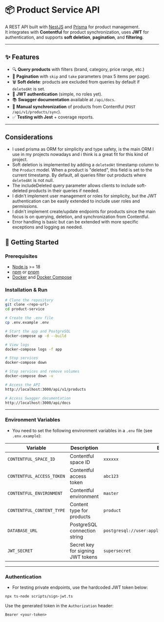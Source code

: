 # 📦 Product Service API

A REST API built with [NestJS](https://nestjs.com/) and [Prisma](https://www.prisma.io/) for product management.  
It integrates with **Contentful** for product synchronization, uses **JWT** for authentication, and supports **soft deletion**, **pagination**, and **filtering**.

---

## ✨ Features
- 🔍 **Query products** with filters (brand, category, price range, etc.)
- 📄 **Pagination** with `skip` and `take` parameters (max 5 items per page).
- 🗑️ **Soft delete**: products are excluded from queries by default if `deletedAt` is set.
- 🔑 **JWT authentication** (simple, no roles yet).
- 📚 **Swagger documentation** available at `/api/docs`.
- 🔄 **Manual synchronization** of products from Contentful (`POST /api/v1/products/sync`).
- ✅ **Testing with Jest** + coverage reports.

---

## Considerations
- I used prisma as ORM for simplicity and type safety, is the main ORM I use in my projects nowadays and i think is a great fit for this kind of project.
- Soft deletion is implemented by adding a `deletedAt` timestamp column to the `Product` model. When a product is "deleted", this field is set to the current timestamp. By default, all queries filter out products where `deletedAt` is not null.
- The includeDeleted query parameter allows clients to include soft-deleted products in their queries if needed.
- I didn't implement user management or roles for simplicity, but the JWT authentication can be easily extended to include user roles and permissions.
- I didn't implement create/update endpoints for products since the main focus is on querying, deletion, and synchronization from Contentful.
- Error handling is basic but can be extended with more specific exceptions and logging as needed.


## 🚀 Getting Started

### Prerequisites
- [Node.js](https://nodejs.org/) >= 18
- [npm](https://www.npmjs.com/) or [pnpm](https://pnpm.io/)  
- [Docker](https://www.docker.com/) and [Docker Compose](https://docs.docker.com/compose/)

### Installation & Run
```bash
# Clone the repository
git clone <repo-url>
cd product-service

# Create the .env file
cp .env.example .env

# Start the app and PostgreSQL
docker-compose up -d --build

# View logs
docker-compose logs -f app

# Stop services
docker-compose down

# Stop services and remove volumes
docker-compose down -v

# Access the API
http://localhost:3000/api/v1/products

# Access Swagger documentation
http://localhost:3000/api/docs
```

---

### Environment Variables
- You need to set the following environment variables in a `.env` file (see `.env.example`):    

| Variable                  | Description                       | Example                                    |
| ------------------------- | --------------------------------- | ------------------------------------------ |
| `CONTENTFUL_SPACE_ID`     | Contentful space ID               | `xxxxxx`                                   |
| `CONTENTFUL_ACCESS_TOKEN` | Contentful access token           | `abc123`                                   |
| `CONTENTFUL_ENVIRONMENT`  | Contentful environment            | `master`                                   |
| `CONTENTFUL_CONTENT_TYPE` | Content type for products         | `product`                                  |
| `DATABASE_URL`            | PostgreSQL connection string      | `postgresql://user:applydigital@db:5432/applydigital` |
| `JWT_SECRET`              | Secret key for signing JWT tokens | `supersecret`                              |

---

### Authentication
- For testing private endpoints, use the hardcoded JWT token below:
```bash
npx ts-node scripts/sign-jwt.ts
```
Use the generated token in the `Authorization` header:
```Authorization
Bearer <your-token>
```
